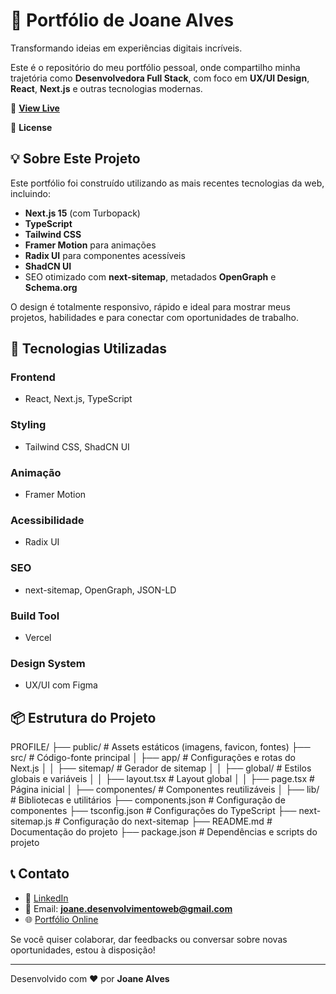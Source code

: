 # 🚀 Portfólio de Joane Alves  

Transformando ideias em experiências digitais incríveis.  

Este é o repositório do meu portfólio pessoal, onde compartilho minha trajetória como **Desenvolvedora Full Stack**, com foco em **UX/UI Design**, **React**, **Next.js** e outras tecnologias modernas.  

🔗 **[View Live](#)**  

📝 **License**  

## 💡 Sobre Este Projeto  

Este portfólio foi construído utilizando as mais recentes tecnologias da web, incluindo:  

- **Next.js 15** (com Turbopack)  
- **TypeScript**  
- **Tailwind CSS**  
- **Framer Motion** para animações  
- **Radix UI** para componentes acessíveis  
- **ShadCN UI**  
- SEO otimizado com **next-sitemap**, metadados **OpenGraph** e **Schema.org**  

O design é totalmente responsivo, rápido e ideal para mostrar meus projetos, habilidades e para conectar com oportunidades de trabalho.  

## 🔧 Tecnologias Utilizadas  

### Frontend  
- React, Next.js, TypeScript  

### Styling  
- Tailwind CSS, ShadCN UI  

### Animação  
- Framer Motion  

### Acessibilidade  
- Radix UI  

### SEO  
- next-sitemap, OpenGraph, JSON-LD  

### Build Tool  
- Vercel  

### Design System  
- UX/UI com Figma  

## 📦 Estrutura do Projeto  

PROFILE/
├── public/ # Assets estáticos (imagens, favicon, fontes)
├── src/ # Código-fonte principal
│ ├── app/ # Configurações e rotas do Next.js
│ │ ├── sitemap/ # Gerador de sitemap
│ │ ├── global/ # Estilos globais e variáveis
│ │ ├── layout.tsx # Layout global
│ │ ├── page.tsx # Página inicial
│ ├── componentes/ # Componentes reutilizáveis
│ ├── lib/ # Bibliotecas e utilitários
├── components.json # Configuração de componentes
├── tsconfig.json # Configurações do TypeScript
├── next-sitemap.js # Configuração do next-sitemap
├── README.md # Documentação do projeto
├── package.json # Dependências e scripts do projeto



## 📞 Contato  

- 💼 [LinkedIn](https://www.linkedin.com/in/joane-alves-ribeiro/)  
- 📧 Email: **joane.desenvolvimentoweb@gmail.com**  
- 🌐 [Portfólio Online](https://joanealves.vercel.app/)  

Se você quiser colaborar, dar feedbacks ou conversar sobre novas oportunidades, estou à disposição!  

---

Desenvolvido com ❤️ por **Joane Alves**  
